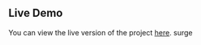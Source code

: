 ## Live Demo

You can view the live version of the project [here](https://mz-country.surge.sh).
surge
